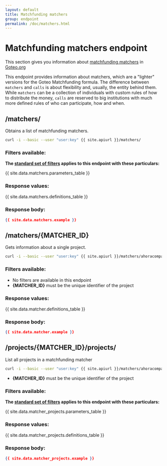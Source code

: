 ```yaml
---
layout: default
title: Matchfunding matchers
group: endpoint
permalink: /doc/matchers.html
---
```

# Matchfunding matchers endpoint

This section gives you information about [matchfunding matchers](https://www.goteo.org/service/resources) in [Goteo.org](http://goteo.org)

This endpoint provides information about matchers, which are a "lighter" versions for the Goteo Matchfunding formula. The difference between `matchers` and `calls` is about flexibility and, usually, the entity behind them. While `matchers` can be a collection of individuals with custom rules of how to distribute the money, `calls` are reserved to big institutions with much more defined rules of who can participate, how and when.


<a name="matchers"></a>
## /matchers/

Obtains a list of matchfunding matchers.

```bash
curl -i --basic --user "user:key" {{ site.apiurl }}/matchers/
```

### Filters available:

**The [standard set of filters](/doc/filters/) applies to this endpoint with these particulars:**

{{ site.data.matchers.parameters_table }}

### Response values:

{{ site.data.matchers.definitions_table }}

### Response body:

```json
{{ site.data.matchers.example }}
```

<a name="project"></a>
## /matchers/{MATCHER_ID}

Gets information about a single project.

```bash
curl -i --basic --user "user:key" {{ site.apiurl }}/matchers/ahoracomparte
```

### Filters available:

* No filters are available in this endpoint
* **{MATCHER_ID}** must be the unique identifier of the project

### Response values:

{{ site.data.matcher.definitions_table }}

### Response body:

```json
{{ site.data.matcher.example }}
```

<a name="matcher"></a>
## /projects/{MATCHER_ID}/projects/

List all projects in a matchfunding matcher

```bash
curl -i --basic --user "user:key" {{ site.apiurl }}/matchers/ahoracomparte/projects/
```

* **{MATCHER_ID}** must be the unique identifier of the project

### Filters available:

**The [standard set of filters](/doc/filters/) applies to this endpoint with these particulars:**

{{ site.data.matcher_projects.parameters_table }}

### Response values:

{{ site.data.matcher_projects.definitions_table }}

### Response body:

```json
{{ site.data.matcher_projects.example }}
```
